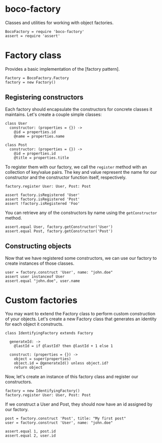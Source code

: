 # boco-factory

Classes and utilities for working with object factories.

    BocoFactory = require 'boco-factory'
    assert = require 'assert'

# Factory class

Provides a basic implementation of the [factory pattern].

    Factory = BocoFactory.Factory
    factory = new Factory()

## Registering constructors

Each factory should encapsulate the constructors for concrete classes  it maintains. Let's create a couple simple classes:

    class User
      constructor: (properties = {}) ->
        @id = properties.id
        @name = properties.name

    class Post
      constructor: (properties = {}) ->
        @id = properties.id
        @title = properties.title

To register them with our factory, we call the `register` method with an collection of key/value pairs. The key and value represent the name for our constructor and the constructor function itself, respectively.

    factory.register User: User, Post: Post

    assert factory.isRegistered 'User'
    assert factory.isRegistered 'Post'
    assert !factory.isRegistered 'Foo'

You can retrieve any of the constructors by name using the `getConstructor` method.

    assert.equal User, factory.getConstructor('User')
    assert.equal Post, factory.getConstructor('Post')


## Constructing objects

Now that we have registered some constructors, we can use our factory to create instances of those classes.

    user = factory.construct 'User', name: "john.doe"
    assert user instanceof User
    assert.equal "john.doe", user.name


# Custom factories

You may want to extend the Factory class to perform custom construction of your objects. Let's create a new Factory class that generates an identity for each object it constructs.

    class IdentifyingFactory extends Factory

      generateId: ->
        @lastId = if @lastId? then @lastId + 1 else 1

      construct: (properties = {}) ->
        object = super(properties)
        object.id = @generateId() unless object.id?
        return object

Now, let's create an instance of this factory class and register our constructors.

    factory = new IdentifyingFactory()
    factory.register User: User, Post: Post

If we construct a User and Post, they should now have an id assigned by our factory.

    post = factory.construct 'Post', title: "My first post"
    user = factory.construct 'User', name: "john.doe"

    assert.equal 1, post.id
    assert.equal 2, user.id
